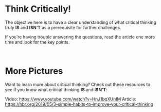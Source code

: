 # Think Critically!

The objective here is to have a clear understanding of what critical thinking truly **IS** and **ISN’T** as a prerequisite for further challenges.

If you're having trouble answering the questions, read the article one more time and
look for the key points.

<br>


# More Pictures

Want to learn more about critical thinking? Check out these resources to see if you know what critical thinking **IS** and **ISN’T**:

Video: https://www.youtube.com/watch?v=HnJ1bqXUnIM
Article: https://hbr.org/2019/05/3-simple-habits-to-improve-your-critical-thinking